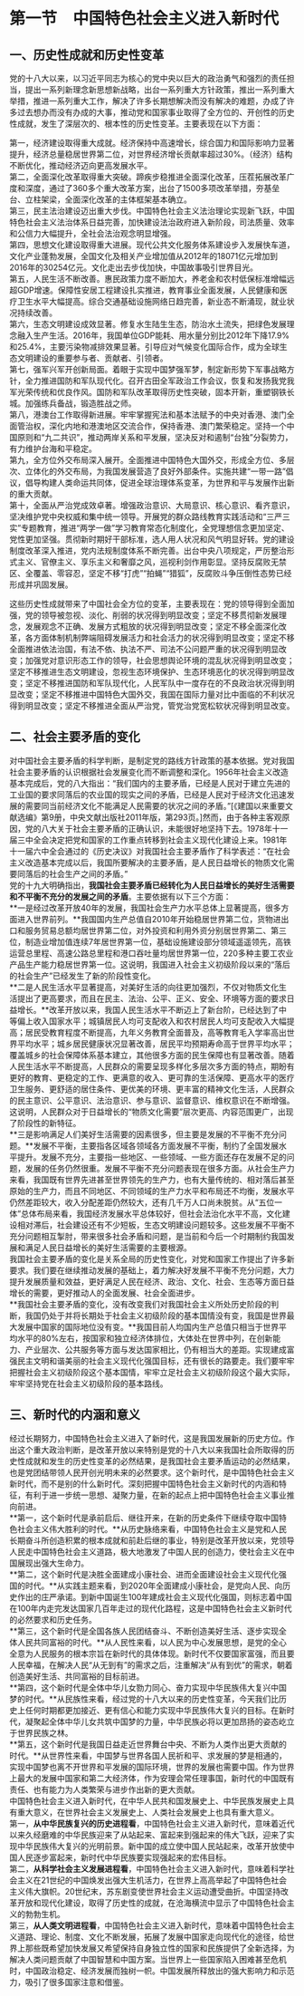 # 第一节　中国特色社会主义进入新时代

## 一、历史性成就和历史性变革

党的十八大以来，以习近平同志为核心的党中央以巨大的政治勇气和强烈的责任担当，提出一系列新理念新思想新战略，出台一系列重大方针政策，推出一系列重大举措，推进一系列重大工作，解决了许多长期想解决而没有解决的难题，办成了许多过去想办而没有办成的大事，推动党和国家事业取得了全方位的、开创性的历史性成就，发生了深层次的、根本性的历史性变革。主要表现在以下方面：  

第一，经济建设取得重大成就。经济保持中高速增长，综合国力和国际影响力显著提升，经济总量稳居世界第二位，对世界经济增长贡献率超过30%。（经济）结构不断优化，推动经济迈向更高发展水平。  
第二，全面深化改革取得重大突破。蹄疾步稳推进全面深化改革，压茬拓展改革广度和深度，通过了360多个重大改革方案，出台了1500多项改革举措，夯基垒台、立柱架梁，全面深化改革的主体框架基本确立。  
第三，民主法治建设迈出重大步伐。中国特色社会主义法治理论实现新飞跃，中国特色社会主义法治体系日益完善，加快建设法治政府进入新阶段，司法质量、效率和公信力大幅提升，全社会法治观念明显增强。  
第四，思想文化建设取得重大进展。现代公共文化服务体系建设步入发展快车道，文化产业蓬勃发展，全国文化及相关产业增加值从2012年的18071亿元增加到2016年的30254亿元。文化走出去步伐加快，中国故事吸引世界目光。  
第五，人民生活不断改善。惠民政策力度不断加大，养老金和农村低保标准增幅远超GDP增速。保障性安居工程建设扎实推进，教育事业全面发展，人民健康和医疗卫生水平大幅提高。综合交通基础设施网络日趋完善，新业态不断涌现，就业状况持续改善。  
第六，生态文明建设成效显著。修复水生陆生生态，防治水土流失，把绿色发展理念融入生产生活。2016年，我国单位GDP能耗、用水量分别比2012年下降17.9%和25.4%，主要污染物减排效果显著。引导应对气候变化国际合作，成为全球生态文明建设的重要参与者、贡献者、引领者。  
第七，强军兴军开创新局面。着眼于实现中国梦强军梦，制定新形势下军事战略方针，全力推进国防和军队现代化。召开古田全军政治工作会议，恢复和发扬我党我军光荣传统和优良作风。国防和军队改革取得历史性突破，固本开新，重塑钢铁长城。加强练兵备战，锻造胜战之师。  
第八，港澳台工作取得新进展。牢牢掌握宪法和基本法赋予的中央对香港、澳门全面管治权，深化内地和港澳地区交流合作，保持香港、澳门繁荣稳定。坚持一个中国原则和“九二共识”，推动两岸关系和平发展，坚决反对和遏制“台独”分裂势力，有力维护台海和平稳定。  
第九，全方位外交布局深入展开。全面推进中国特色大国外交，形成全方位、多层次、立体化的外交布局，为我国发展营造了良好外部条件。实施共建“一带一路”倡议，倡导构建人类命运共同体，促进全球治理体系变革，为世界和平与发展作出新的重大贡献。  
第十，全面从严治党成效卓著。增强政治意识、大局意识、核心意识、看齐意识，坚决维护党中央权威和集中统一领导。开展党的群众路线教育实践活动和“三严三实”专题教育，推进“两学一做”学习教育常态化制度化，全党理想信念更加坚定、党性更加坚强。贯彻新时期好干部标准，选人用人状况和风气明显好转。党的建设制度改革深入推进，党内法规制度体系不断完善。出台中央八项规定，严厉整治形式主义、官僚主义、享乐主义和奢靡之风，巡视利剑作用彰显。坚持反腐败无禁区、全覆盖、零容忍，坚定不移“打虎”“拍蝇”“猎狐”，反腐败斗争压倒性态势已经形成并巩固发展。  

这些历史性成就带来了中国社会全方位的变革，主要表现在：党的领导得到全面加强，党的领导被忽视、淡化、削弱的状况得到明显改变；坚定不移贯彻新发展理念，发展观念不正确、发展方式粗放的状况得到明显改变；坚定不移全面深化改革，各方面体制机制弊端阻碍发展活力和社会活力的状况得到明显改变；坚定不移全面推进依法治国，有法不依、执法不严、司法不公问题严重的状况得到明显改变；加强党对意识形态工作的领导，社会思想舆论环境的混乱状况得到明显改变；坚定不移推进生态文明建设，忽视生态环境保护、生态环境恶化的状况得到明显改变；坚定不移推进国防和军队现代化，人民军队中一度存在的不良政治状况得到明显改变；坚定不移推进中国特色大国外交，我国在国际力量对比中面临的不利状况得到明显改变；坚定不移推进全面从严治党，管党治党宽松软状况得到明显改变。  

## 二、社会主要矛盾的变化

对中国社会主要矛盾的科学判断，是制定党的路线方针政策的基本依据。党对我国社会主要矛盾的认识根据社会发展变化而不断调整和深化。1956年社会主义改造基本完成后，党的八大指出：“我们国内的主要矛盾，已经是人民对于建立先进的工业国的要求同落后的农业国的现实之间的矛盾，已经是人民对于经济文化迅速发展的需要同当前经济文化不能满足人民需要的状况之间的矛盾。”[《建国以来重要文献选编》第9册，中央文献出版社2011年版，第293页。]然而，由于各种主客观原因，党的八大关于社会主要矛盾的正确认识，未能很好地坚持下去。1978年十一届三中全会决定把党和国家的工作重点转移到社会主义现代化建设上来。1981年十一届六中全会通过的《历史决议》对我国社会主要矛盾作了科学表述：“在社会主义改造基本完成以后，我国所要解决的主要矛盾，是人民日益增长的物质文化需要同落后的社会生产之间的矛盾。”  
党的十九大明确指出，**我国社会主要矛盾已经转化为人民日益增长的美好生活需要和不平衡不充分的发展之间的矛盾**。主要依据有以下三个方面：  
**一是经过改革开放40年的发展，我国社会生产力水平总体上显著提高，很多方面进入世界前列。**我国国内生产总值自2010年开始稳居世界第二位，货物进出口和服务贸易总额均居世界第二位，对外投资和利用外资分别居世界第二、第三位，制造业增加值连续7年居世界第一位，基础设施建设部分领域遥遥领先，高铁运营总里程、高速公路总里程和港口吞吐量均居世界第一位，220多种主要工农业产品生产能力稳居世界第一位。这说明，我国进入社会主义初级阶段以来的“落后的社会生产”已经发生了新的阶段性变化。  
**二是人民生活水平显著提高，对美好生活的向往更加强烈，不仅对物质文化生活提出了更高要求，而且在民主、法治、公平、正义、安全、环境等方面的要求日益增长。**改革开放以来，我国人民生活水平不断迈上了新台阶，已经达到了中等偏上收入国家水平；城镇居民人均可支配收入和农村居民人均可支配收入大幅提高；居民受教育程度不断提高，九年义务教育全面普及，高等教育毛入学率高出世界平均水平；城乡居民健康状况显著改善，居民平均预期寿命高于世界平均水平；覆盖城乡的社会保障体系基本建立，其他很多方面的民生保障也有显著改善。随着人民生活水平不断提高，人民群众的需要呈现多样化多层次多方面的特点，期盼有更好的教育、更稳定的工作、更满意的收入、更可靠的生活保障、更高水平的医疗卫生服务、更舒适的居住条件、更优美的环境、更丰富的精神文化生活，人民群众的民主意识、公平意识、法治意识、参与意识、监督意识、维权意识在不断增强。这说明，人民群众对于日益增长的“物质文化需要”层次更高、内容范围更广，出现了阶段性的新特征。  
**三是影响满足人们美好生活需要的因素很多，但主要是发展的不平衡不充分问题。**发展不平衡，主要指各区域各领域各方面发展不平衡，制约了全国发展水平提升。发展不充分，主要指一些地区、一些领域、一些方面还存在发展不足的问题，发展的任务仍然很重。发展不平衡不充分问题表现在很多方面。从社会生产力来看，我国既有世界先进甚至世界领先的生产力，也有大量传统的、相对落后甚至原始的生产力，而且不同地区、不同领域的生产力水平和布局还不均衡，发展水平仍然差距较大，收入分配差距仍然较大，还有几千万人口尚未脱贫。从“五位一体”总体布局来看，我国经济发展水平总体较好，但社会法治化水平不高，文化建设相对滞后，社会建设还有不少短板，生态文明建设问题较多。这些发展不平衡不充分问题相互掣肘，带来很多社会矛盾和问题，是当前和今后一个时期制约我国发展和满足人民日益增长的美好生活需要的主要根源。  
我国社会主要矛盾的变化是关系全局的历史性变化，对党和国家工作提出了许多新要求。我们要在继续推动发展的基础上，着力解决好发展不平衡不充分问题，大力提升发展质量和效益，更好满足人民在经济、政治、文化、社会、生态等方面日益增长的需要，更好推动人的全面发展、社会全面进步。  
**我国社会主要矛盾的变化，没有改变我们对我国社会主义所处历史阶段的判断，我国仍处于并将长期处于社会主义初级阶段的基本国情没有变，我国是世界最大发展中国家的国际地位没有变。**我国目前人均国内生产总值只相当于世界平均水平的80%左右，按国家和独立经济体排位，大体处在世界中列，在创新能力、产业层次、公共服务等方面与发达国家相比，仍有相当大的差距。实现建成富强民主文明和谐美丽的社会主义现代化强国目标，还有很长的路要走。我们要牢牢把握社会主义初级阶段这个基本国情，牢牢立足社会主义初级阶段这个最大实际，牢牢坚持党在社会主义初级阶段的基本路线。  

## 三、新时代的内涵和意义

经过长期努力，中国特色社会主义进入了新时代，这是我国发展新的历史方位。作出这个重大政治判断，是改革开放以来特别是党的十八大以来我国社会所取得的历史性成就和发生的历史性变革的必然结果，是我国社会主要矛盾运动的必然结果，也是党团结带领人民开创光明未来的必然要求。这个新时代，是中国特色社会主义新时代，而不是别的什么新时代。深刻把握中国特色社会主义新时代的内涵和特征，有利于进一步统一思想、凝聚力量，在新的起点上把中国特色社会主义事业推向前进。  
**第一，这个新时代是承前启后、继往开来，在新的历史条件下继续夺取中国特色社会主义伟大胜利的时代。**从历史脉络来看，中国特色社会主义是党和人民长期奋斗所创造积累的根本成就和前赴后继的事业，特别是改革开放以来，党领导人民走中国特色社会主义道路，极大地激发了中国人民的创造力，使社会主义在中国展现出强大生命力。  
**第二，这个新时代是决胜全面建成小康社会、进而全面建设社会主义现代化强国的时代。**从实践主题来看，到2020年全面建成小康社会，是党向人民、向历史作出的庄严承诺。到新中国诞生100年建成社会主义现代化强国，则标志着中国在100年内走完发达国家几百年走过的现代化路程，这是中国特色社会主义新时代的必然要求和历史任务。  
**第三，这个新时代是全国各族人民团结奋斗、不断创造美好生活、逐步实现全体人民共同富裕的时代。**从人民性来看，以人民为中心发展思想，是党的全心全意为人民服务的根本宗旨在新时代的具体体现。新时代不仅要国家富强，而且要人民幸福，在解决人民“从无到有”的需求之后，注重解决“从有到优”的需求，朝着创造美好生活、共同富裕的目标前进。  
**第四，这个新时代是全体中华儿女勠力同心、奋力实现中华民族伟大复兴中国梦的时代。**从民族性来看，经过党的十八大以来的历史性变革，今天我们比历史上任何时期都更加接近、更有信心和能力实现中华民族伟大复兴的目标。在新时代，凝聚起全体中华儿女共筑中国梦的力量，中华民族必将以更加昂扬的姿态屹立于世界民族之林。  
**第五，这个新时代是我国日益走近世界舞台中央、不断为人类作出更大贡献的时代。**从世界性来看，中国梦与世界各国人民祈和平、求发展的梦是相通的，实现中国梦也离不开世界和平发展的国际环境，世界的发展也需要中国。作为世界上最大的发展中国家和第二大经济体，作为安理会常任理事国，新时代的中国既有责任、也有能力为人类繁荣与进步作出新的更大贡献。  
中国特色社会主义进入新时代，在中华人民共和国发展史上、中华民族发展史上具有重大意义，在世界社会主义发展史上、人类社会发展史上也具有重大意义。  
第一，**从中华民族复兴的历史进程看**，中国特色社会主义进入新时代，意味着近代以来久经磨难的中华民族迎来了从站起来、富起来到强起来的伟大飞跃，迎来了实现中华民族伟大复兴的光明前景。新中国的成立使中国人民站起来，改革开放使中国人民逐步富起来，新时代中华民族要实现强起来的宏伟目标。  
第二，**从科学社会主义发展进程看**，中国特色社会主义进入新时代，意味着科学社会主义在21世纪的中国焕发出强大生机活力，在世界上高高举起了中国特色社会主义伟大旗帜。20世纪末，苏东剧变使世界社会主义运动遭受曲折。中国坚持改革开放和现代化建设，取得了历史性的成就，在沧海横流中显示了中国特色社会主义的勃勃生机。  
第三，**从人类文明进程看**，中国特色社会主义进入新时代，意味着中国特色社会主义道路、理论、制度、文化不断发展，拓展了发展中国家走向现代化的途径，给世界上那些既希望加快发展又希望保持自身独立性的国家和民族提供了全新选择，为解决人类问题贡献了中国智慧和中国方案。当世界上一些国家陷入困难甚至危机时，中国政治稳定、经济发展而独树一帜。中国发展所释放出的强大影响力和示范力，吸引了很多国家注意和借鉴。  
